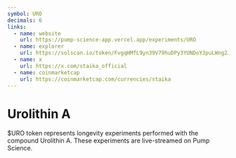 ```yaml
---
symbol: URO
decimals: 6
links:
  - name: website
    url: https://pump-science-app.vercel.app/experiments/URO
  - name: explorer
    url: https://solscan.io/token/FvgqHMfL9yn39V79huDPy3YUNDoYJpuLWng2JfmQpump
  - name: x
    url: https://x.com/staika_official
  - name: coinmarketcap
    url: https://coinmarketcap.com/currencies/staika
---
```


# Urolithin A

$URO token represents longevity experiments performed with the compound Urolithin A. These experiments are live-streamed on Pump Science.
